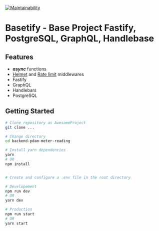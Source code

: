 [![Maintainability](https://api.codeclimate.com/v1/badges/f8c7a14cc1ab305f54f8/maintainability)](https://codeclimate.com/github/rcdevgames/BaseQL/maintainability)
# Basetify - Base Project Fastify, PostgreSQL, GraphQL, Handlebase

## Features
- ___async___ functions
- [Helmet](https://github.com/helmetjs/helmet) and [Rate limit](https://github.com/nfriedly/express-rate-limit) middlewares
- Fastify
- GraphQL
- Handlebars
- PostgreSQL

## Getting Started

```bash
# Clone repository as AwesomeProject
git clone ...

# Change directory
cd backend-pdam-meter-reading

# Install yarn dependencies 
yarn
# OR
npm install


# Create and configure a .env file in the root directory

# Developement
npm run dev
# OR
yarn dev

# Production
npm run start
# OR
yarn start
```